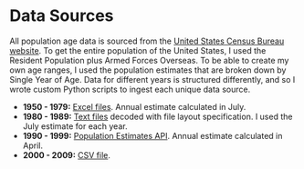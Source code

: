 # Data Sources

All population age data is sourced from the [United States Census Bureau website](https://www.census.gov/data.html). To get the entire population of the United States, I used the Resident Population plus Armed Forces Overseas. To be able to create my own age ranges, I used the population estimates that are broken down by Single Year of Age. Data for different years is structured differently, and so I wrote custom Python scripts to ingest each unique data source.

- **1950 - 1979:** [Excel files](https://www.census.gov/data/tables/time-series/demo/popest/pre-1980-national.html). Annual estimate calculated in July.
- **1980 - 1989:** [Text files](https://www.census.gov/data/datasets/time-series/demo/popest/1980s-national.html) decoded with file layout specification. I used the July estimate for each year.
- **1990 - 1999:** [Population Estimates API](https://www.census.gov/data/developers/data-sets/popest-popproj/popest.1990-2000_Intercensals.html). Annual estimate calculated in April.
- **2000 - 2009:** [CSV file](https://www.census.gov/data/datasets/time-series/demo/popest/intercensal-2000-2010-national.html).
